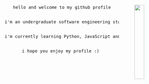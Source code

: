 <div align="center">
<img src="./295ebc053af91666ca23dfdab8a81ba0.gif" width="25%" align="right" />
<pre>
hello and welcome to my github profile
  <br>
i'm an undergraduate software engineering student @ UoW
  <br>
i'm currently learning Python, JavaScript and React.js
  <br>
i hope you enjoy my profile :) 
</pre>
